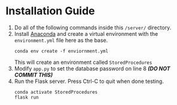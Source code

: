 # Installation Guide
1. Do all of the following commands inside this `/server/` directory.
1. Install [Anaconda](https://www.anaconda.com/products/distribution) and create a virtual environment with the `environment.yml` file here as the base.
    ```
    conda env create -f enviornment.yml
    ```
    This will create an environment called `StoredProcedures`
1. Modify `app.py` to set the database password on line 8 ***(DO NOT COMMIT THIS)***
1. Run the Flask server. Press Ctrl-C to quit when done testing.
    ```
    conda activate StoredProcedures
    flask run
    ```
